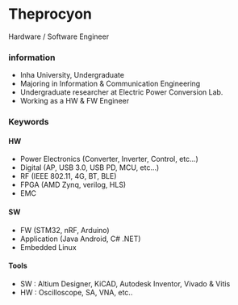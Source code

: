 # Theprocyon

Hardware / Software Engineer

### information
- Inha University, Undergraduate
- Majoring in Information & Communication Engineering
- Undergraduate researcher at Electric Power Conversion Lab.
- Working as a HW & FW Engineer
  
### Keywords
#### HW
- Power Electronics (Converter, Inverter, Control, etc...)
- Digital (AP, USB 3.0, USB PD, MCU, etc...)
- RF (IEEE 802.11, 4G, BT, BLE)
- FPGA (AMD Zynq, verilog, HLS)
- EMC

#### SW
- FW (STM32, nRF, Arduino)
- Application (Java Android, C# .NET)
- Embedded Linux 

#### Tools
- SW : Altium Designer, KiCAD, Autodesk Inventor, Vivado & Vitis
- HW : Oscilloscope, SA, VNA, etc..
